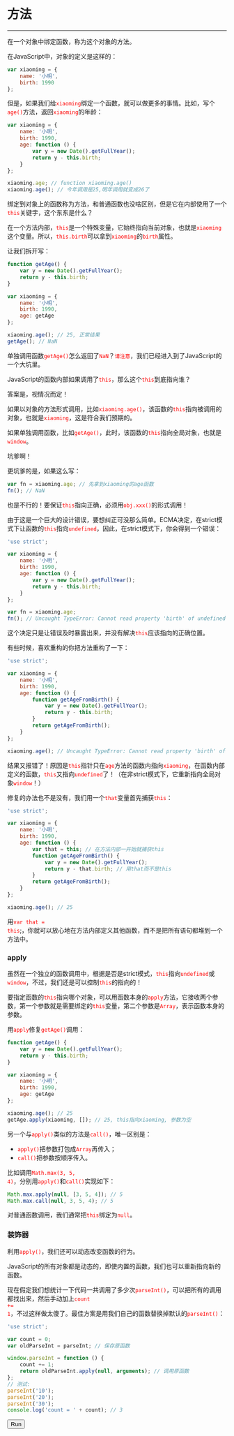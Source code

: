 <link rel="stylesheet" href="../../../static/css/button.css"/>
<link rel="stylesheet" href="../../../static/css/console.css"/>

# 方法
---

在一个对象中绑定函数，称为这个对象的方法。

在JavaScript中，对象的定义是这样的：

```javascript
var xiaoming = {
    name: '小明',
    birth: 1990
};
```

但是，如果我们给<font color="red"><code>xiaoming</code></font>绑定一个函数，就可以做更多的事情。比如，写个<font color="red"><code>age()</code></font>方法，返回<font color="red"><code>xiaoming</code></font>的年龄：

```javascript
var xiaoming = {
    name: '小明',
    birth: 1990,
    age: function () {
        var y = new Date().getFullYear();
        return y - this.birth;
    }
};

xiaoming.age; // function xiaoming.age()
xiaoming.age(); // 今年调用是25,明年调用就变成26了
```

绑定到对象上的函数称为方法，和普通函数也没啥区别，但是它在内部使用了一个<font color="red"><code>this</code></font>关键字，这个东东是什么？

在一个方法内部，<font color="red"><code>this</code></font>是一个特殊变量，它始终指向当前对象，也就是<font color="red"><code>xiaoming</code></font>这个变量。所以，<font color="red"><code>this.birth</code></font>可以拿到<font color="red"><code>xiaoming</code></font>的<font color="red"><code>birth</code></font>属性。

让我们拆开写：

```javascript
function getAge() {
    var y = new Date().getFullYear();
    return y - this.birth;
}

var xiaoming = {
    name: '小明',
    birth: 1990,
    age: getAge
};

xiaoming.age(); // 25, 正常结果
getAge(); // NaN
```

单独调用函数<font color="red"><code>getAge()</code></font>怎么返回了<font color="red"><code>NaN</code></font>？<font color="red"><code>请注意</code></font>，我们已经进入到了JavaScript的一个大坑里。

JavaScript的函数内部如果调用了<font color="red"><code>this</code></font>，那么这个<font color="red"><code>this</code></font>到底指向谁？

答案是，视情况而定！

如果以对象的方法形式调用，比如<font color="red"><code>xiaoming.age()</code></font>，该函数的<font color="red"><code>this</code></font>指向被调用的对象，也就是<font color="red"><code>xiaoming</code></font>，这是符合我们预期的。

如果单独调用函数，比如<font color="red"><code>getAge()</code></font>，此时，该函数的<font color="red"><code>this</code></font>指向全局对象，也就是<font color="red"><code>window</code></font>。

坑爹啊！

更坑爹的是，如果这么写：

```javascript
var fn = xiaoming.age; // 先拿到xiaoming的age函数
fn(); // NaN
```

也是不行的！要保证<font color="red"><code>this</code></font>指向正确，必须用<font color="red"><code>obj.xxx()</code></font>的形式调用！

由于这是一个巨大的设计错误，要想纠正可没那么简单。ECMA决定，在strict模式下让函数的<font color="red"><code>this</code></font>指向<font color="red"><code>undefined</code></font>，因此，在strict模式下，你会得到一个错误：

```javascript
'use strict';

var xiaoming = {
    name: '小明',
    birth: 1990,
    age: function () {
        var y = new Date().getFullYear();
        return y - this.birth;
    }
};

var fn = xiaoming.age;
fn(); // Uncaught TypeError: Cannot read property 'birth' of undefined
```

这个决定只是让错误及时暴露出来，并没有解决<font color="red"><code>this</code></font>应该指向的正确位置。

有些时候，喜欢重构的你把方法重构了一下：

```javascript
'use strict';

var xiaoming = {
    name: '小明',
    birth: 1990,
    age: function () {
        function getAgeFromBirth() {
            var y = new Date().getFullYear();
            return y - this.birth;
        }
        return getAgeFromBirth();
    }
};

xiaoming.age(); // Uncaught TypeError: Cannot read property 'birth' of undefined
```

结果又报错了！原因是<font color="red"><code>this</code></font>指针只在<font color="red"><code>age</code></font>方法的函数内指向<font color="red"><code>xiaoming</code></font>，在函数内部定义的函数，<font color="red"><code>this</code></font>又指向<font color="red"><code>undefined</code></font>了！（在非strict模式下，它重新指向全局对象<font color="red"><code>window</code></font>！）

修复的办法也不是没有，我们用一个<font color="red"><code>that</code></font>变量首先捕获<font color="red"><code>this</code></font>：

```javascript
'use strict';

var xiaoming = {
    name: '小明',
    birth: 1990,
    age: function () {
        var that = this; // 在方法内部一开始就捕获this
        function getAgeFromBirth() {
            var y = new Date().getFullYear();
            return y - that.birth; // 用that而不是this
        }
        return getAgeFromBirth();
    }
};

xiaoming.age(); // 25
```

用<font color="red"><code>var that = this</code></font>;，你就可以放心地在方法内部定义其他函数，而不是把所有语句都堆到一个方法中。

### apply
虽然在一个独立的函数调用中，根据是否是strict模式，<font color="red"><code>this</code></font>指向<font color="red"><code>undefined</code></font>或<font color="red"><code>window</code></font>，不过，我们还是可以控制<font color="red"><code>this</code></font>的指向的！

要指定函数的<font color="red"><code>this</code></font>指向哪个对象，可以用函数本身的<font color="red"><code>apply</code></font>方法，它接收两个参数，第一个参数就是需要绑定的<font color="red"><code>this</code></font>变量，第二个参数是<font color="red"><code>Array</code></font>，表示函数本身的参数。

用<font color="red"><code>apply</code></font>修复<font color="red"><code>getAge()</code></font>调用：

```javascript
function getAge() {
    var y = new Date().getFullYear();
    return y - this.birth;
}

var xiaoming = {
    name: '小明',
    birth: 1990,
    age: getAge
};

xiaoming.age(); // 25
getAge.apply(xiaoming, []); // 25, this指向xiaoming, 参数为空
```

另一个与<font color="red"><code>apply()</code></font>类似的方法是<font color="red"><code>call()</code></font>，唯一区别是：

* <font color="red"><code>apply()</code></font>把参数打包成<font color="red"><code>Array</code></font>再传入；
* <font color="red"><code>call()</code></font>把参数按顺序传入。

比如调用<font color="red"><code>Math.max(3, 5, 4)</code></font>，分别用<font color="red"><code>apply()</code></font>和<font color="red"><code>call()</code></font>实现如下：

```javascript
Math.max.apply(null, [3, 5, 4]); // 5
Math.max.call(null, 3, 5, 4); // 5
```

对普通函数调用，我们通常把<font color="red"><code>this</code></font>绑定为<font color="red"><code>null</code></font>。

### 装饰器
利用<font color="red"><code>apply()</code></font>，我们还可以动态改变函数的行为。

JavaScript的所有对象都是动态的，即使内置的函数，我们也可以重新指向新的函数。

现在假定我们想统计一下代码一共调用了多少次<font color="red"><code>parseInt()</code></font>，可以把所有的调用都找出来，然后手动加上<font color="red"><code>count += 1</code></font>，不过这样做太傻了。最佳方案是用我们自己的函数替换掉默认的<font color="red"><code>parseInt()</code></font>：

```javascript
'use strict';

var count = 0;
var oldParseInt = parseInt; // 保存原函数

window.parseInt = function () {
    count += 1;
    return oldParseInt.apply(null, arguments); // 调用原函数
};
// 测试:
parseInt('10');
parseInt('20');
parseInt('30');
console.log('count = ' + count); // 3
```

<button class="run" onclick="(() => {
    const element = document.getElementById('decorator');
    try {
        'use strict';
        var count = 0;
        var oldParseInt = parseInt; // 保存原函数
        window.parseInt = function () {
            count += 1;
            return oldParseInt.apply(null, arguments); // 调用原函数
        };
        // 测试:
        parseInt('10');
        parseInt('20');
        parseInt('30');
        console.log('count = ' + count); // 3
        element.classList.remove(['consoleError']);
        element.classList.add('consoleLog');
        element.removeAttribute('hidden');
        element.innerHTML = `<label class='consoleLog'>count = ${count}</label>`;
    } catch (e) {
        element.classList.remove(['consoleLog']);
        element.classList.add('consoleError');
        element.removeAttribute('hidden');
        element.innerHTML = `<label class='consoleError'>${e}</label>`;
    }
})();">Run</button>
<p id="decorator" hidden></p>
